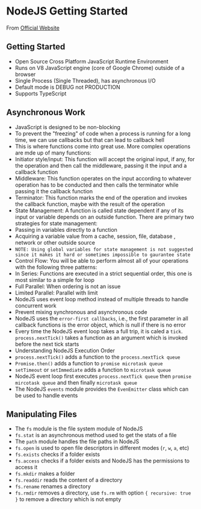 # NodeJS Getting Started 

From [Official Website](https://nodejs.dev/en/learn)

## Getting Started  

- Open Source Cross Platform JavaScript Runtime Environment
- Runs on V8 JavaScript engine (core of Google Chrome) outside of a browser
- Single Process (Single Threaded), has asynchronous I/O
- Default mode is DEBUG not PRODUCTION
- Supports TypeScript

## Asynchronous Work  

- JavaScript is designed to be non-blocking
- To prevent the "freezing" of code when a process is running for a long time, we can use callbacks but that can lead to callback hell
- This is where functions come into great use. More complex operations are mde up of many functions:
 - Initiator style/input: This function will accept the original input, if any, for the operation and then call the middleware, passing it the input and a callback function
 - Middleware: This function operates on the input according to whatever operation has to be conducted and then calls the terminator while passing it the callback function
 - Terminator: This function marks the end of the operation and invokes the callback function, maybe with the result of the operation
- State Management: A function is called state dependent if any of its input or variable depends on an outside function. There are primary two strategies for state management:
 - Passing in variables directly to a function
 - Acquiring a variable value from a cache, session, file, database , network or other outside source
 - ```NOTE: Using global variables for state management is not suggested since it makes it hard or sometimes impossible to gaurantee state```
- Control Flow: You will be able to perform almost all of your operations with the following three patterns:
 - In Series: Functions are executed in a strict sequential order, this one is most similar to a simple for loop
 - Full Parallel: When ordering is not an issue
 - Limited Parallel: Parallel with limit
- NodeJS uses event loop method instead of multiple threads to handle concurrent work
- Prevent mixing synchronous and asynchronous code
- NodeJS uses the `error-first callbacks`, i.e., the first parameter in all callback functions is the error object, which is null if there is no error
- Every time the NodeJS event loop takes a full trip, it is caled a `tick`. `process.nextTick()` takes a function as an argument which is invoked before the next tick starts
- Understanding NodeJS Execution Order
 - `process.nextTick()` adds a function to the `process.nextTick queue`
 - `Promise.then()` adds a function to `promise microtask queue`
 - `setTimeout` or `setImmediate` adds a function to `microtask queue`
 - NodeJS event loop first executes `process.nextTick queue` then `promise mircotask queue` and then finally `microtask queue`
- The NodeJS `events` module provides the `EvenEmitter` class which can be used to handle events

## Manipulating Files  

- The `fs` module is the file system module of NodeJS
- `fs.stat` is an asynchronous method used to get the stats of a file
- The `path` module handles the file paths in NodeJS
- `fs.open` is used to open file descriptors in different modes (`r`, `w`, `a`, etc)
- `fs.exists` checks if a folder exists
- `fs.access` checks if a folder exists and NodeJS has the permissions to access it
- `fs.mkdir` makes a folder
- `fs.readdir` reads the content of a directory
- `fs.rename` renames a directory
- `fs.rmdir` removes a directory, use `fs.rm` with option `{ recursive: true }` to remove a directory which is not empty

